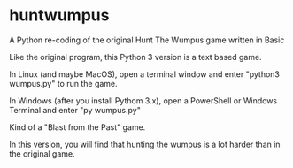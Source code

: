 # huntwumpus
A Python re-coding of the original Hunt The Wumpus game written in Basic

Like the original program, this Python 3 version is a text based game.

In Linux (and maybe MacOS), open a terminal window and enter "python3 wumpus.py" to run the game.

In Windows (after you install Pythom 3.x), open a PowerShell or Windows Terminal and enter "py wumpus.py"

Kind of a "Blast from the Past" game.

In this version, you will find that hunting the wumpus is a lot harder than in the original game.
